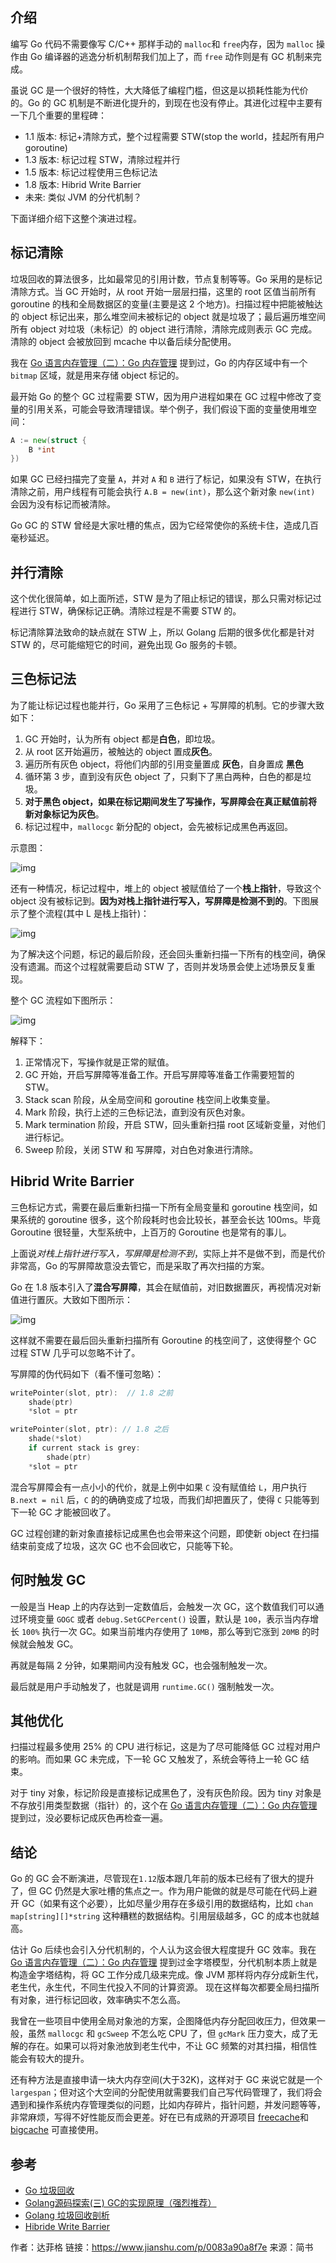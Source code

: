 ## 介绍

编写 Go 代码不需要像写 C/C++ 那样手动的 `malloc`和 `free`内存，因为 `malloc` 操作由 Go 编译器的逃逸分析机制帮我们加上了，而 `free` 动作则是有 GC 机制来完成。

虽说 GC 是一个很好的特性，大大降低了编程门槛，但这是以损耗性能为代价的。Go 的 GC 机制是不断进化提升的，到现在也没有停止。其进化过程中主要有一下几个重要的里程碑：

- 1.1 版本: 标记+清除方式，整个过程需要 STW(stop the world，挂起所有用户 goroutine)
- 1.3 版本: 标记过程 STW，清除过程并行
- 1.5 版本: 标记过程使用三色标记法
- 1.8 版本: Hibrid Write Barrier
- 未来: 类似 JVM 的分代机制？

下面详细介绍下这整个演进过程。

## 标记清除

垃圾回收的算法很多，比如最常见的引用计数，节点复制等等。Go 采用的是标记清除方式。当 GC 开始时，从 root 开始一层层扫描，这里的 root 区值当前所有 goroutine 的栈和全局数据区的变量(主要是这 2 个地方)。扫描过程中把能被触达的 object 标记出来，那么堆空间未被标记的 object 就是垃圾了；最后遍历堆空间所有 object 对垃圾（未标记）的 object 进行清除，清除完成则表示 GC 完成。清除的 object 会被放回到 mcache 中以备后续分配使用。

我在 [Go 语言内存管理（二）：Go 内存管理](https://www.jianshu.com/p/7405b4e11ee2) 提到过，Go 的内存区域中有一个 `bitmap` 区域，就是用来存储 object 标记的。

最开始 Go 的整个 GC 过程需要 STW，因为用户进程如果在 GC 过程中修改了变量的引用关系，可能会导致清理错误。举个例子，我们假设下面的变量使用堆空间：

```go
A := new(struct {
    B *int
})
```

如果 GC 已经扫描完了变量 `A`，并对 `A` 和 `B` 进行了标记，如果没有 STW，在执行清除之前，用户线程有可能会执行 `A.B = new(int)`，那么这个新对象 `new(int)` 会因为没有标记而被清除。

Go GC 的 STW 曾经是大家吐槽的焦点，因为它经常使你的系统卡住，造成几百毫秒延迟。

## 并行清除

这个优化很简单，如上面所述，STW 是为了阻止标记的错误，那么只需对标记过程进行 STW，确保标记正确。清除过程是不需要 STW 的。

标记清除算法致命的缺点就在 STW 上，所以 Golang 后期的很多优化都是针对 STW 的，尽可能缩短它的时间，避免出现 Go 服务的卡顿。

## 三色标记法

为了能让标记过程也能并行，Go 采用了三色标记 + 写屏障的机制。它的步骤大致如下：

1. GC 开始时，认为所有 object 都是**白色**，即垃圾。
2. 从 root 区开始遍历，被触达的 object 置成**灰色**。
3. 遍历所有灰色 object，将他们内部的引用变量置成 **灰色**，自身置成 **黑色**
4. 循环第 3 步，直到没有灰色 object 了，只剩下了黑白两种，白色的都是垃圾。
5. **对于黑色 object，如果在标记期间发生了写操作，写屏障会在真正赋值前将新对象标记为灰色**。
6. 标记过程中，`mallocgc` 新分配的 object，会先被标记成黑色再返回。

示意图：

![img](https:////upload-images.jianshu.io/upload_images/11662994-94548e98fe245de6.png?imageMogr2/auto-orient/strip|imageView2/2/w/741/format/webp)

还有一种情况，标记过程中，堆上的 object 被赋值给了一个**栈上指针**，导致这个 object 没有被标记到。**因为对栈上指针进行写入，写屏障是检测不到的**。下图展示了整个流程(其中 L 是栈上指针)：

![img](https:////upload-images.jianshu.io/upload_images/11662994-b2d93298df056f97.png?imageMogr2/auto-orient/strip|imageView2/2/w/758/format/webp)

为了解决这个问题，标记的最后阶段，还会回头重新扫描一下所有的栈空间，确保没有遗漏。而这个过程就需要启动 STW 了，否则并发场景会使上述场景反复重现。

整个 GC 流程如下图所示：

![img](https:////upload-images.jianshu.io/upload_images/11662994-d448ce59cb2965aa.png?imageMogr2/auto-orient/strip|imageView2/2/w/1200/format/webp)

解释下：

1. 正常情况下，写操作就是正常的赋值。
2. GC 开始，开启写屏障等准备工作。开启写屏障等准备工作需要短暂的 STW。
3. Stack scan 阶段，从全局空间和 goroutine 栈空间上收集变量。
4. Mark 阶段，执行上述的三色标记法，直到没有灰色对象。
5. Mark termination 阶段，开启 STW，回头重新扫描 root 区域新变量，对他们进行标记。
6. Sweep 阶段，关闭 STW 和 写屏障，对白色对象进行清除。

## Hibrid Write Barrier

三色标记方式，需要在最后重新扫描一下所有全局变量和 goroutine 栈空间，如果系统的 goroutine 很多，这个阶段耗时也会比较长，甚至会长达 100ms。毕竟 Goroutine 很轻量，大型系统中，上百万的 Goroutine 也是常有的事儿。

上面说*对栈上指针进行写入，写屏障是检测不到*，实际上并不是做不到，而是代价非常高，Go 的写屏障故意没去管它，而是采取了再次扫描的方案。

Go 在 1.8 版本引入了**混合写屏障**，其会在赋值前，对旧数据置灰，再视情况对新值进行置灰。大致如下图所示：

![img](https:////upload-images.jianshu.io/upload_images/11662994-8994c6b1dc536940.png?imageMogr2/auto-orient/strip|imageView2/2/w/713/format/webp)

这样就不需要在最后回头重新扫描所有 Goroutine 的栈空间了，这使得整个 GC 过程 STW 几乎可以忽略不计了。

写屏障的伪代码如下（看不懂可忽略）：

```go
writePointer(slot, ptr):  // 1.8 之前
    shade(ptr)
    *slot = ptr

writePointer(slot, ptr): // 1.8 之后
    shade(*slot)
    if current stack is grey:
        shade(ptr)
    *slot = ptr
```

混合写屏障会有一点小小的代价，就是上例中如果 `C` 没有赋值给 `L`，用户执行 `B.next = nil` 后，`C` 的的确确变成了垃圾，而我们却把置灰了，使得 `C` 只能等到下一轮 GC 才能被回收了。

GC 过程创建的新对象直接标记成黑色也会带来这个问题，即使新 object 在扫描结束前变成了垃圾，这次 GC 也不会回收它，只能等下轮。

## 何时触发 GC

一般是当 Heap 上的内存达到一定数值后，会触发一次 GC，这个数值我们可以通过环境变量 `GOGC` 或者 `debug.SetGCPercent()` 设置，默认是 `100`，表示当内存增长 `100%` 执行一次 GC。如果当前堆内存使用了 `10MB`，那么等到它涨到 `20MB` 的时候就会触发 GC。

再就是每隔 2 分钟，如果期间内没有触发 GC，也会强制触发一次。

最后就是用户手动触发了，也就是调用 `runtime.GC()` 强制触发一次。

## 其他优化

扫描过程最多使用 25% 的 CPU 进行标记，这是为了尽可能降低 GC 过程对用户的影响。而如果 GC 未完成，下一轮 GC 又触发了，系统会等待上一轮 GC 结束。

对于 tiny 对象，标记阶段是直接标记成黑色了，没有灰色阶段。因为 tiny 对象是不存放引用类型数据（指针）的，这个在 [Go 语言内存管理（二）：Go 内存管理](https://www.jianshu.com/p/7405b4e11ee2) 提到过，没必要标记成灰色再检查一遍。

## 结论

Go 的 GC 会不断演进，尽管现在`1.12`版本跟几年前的版本已经有了很大的提升了，但 GC 仍然是大家吐槽的焦点之一。作为用户能做的就是尽可能在代码上避开 GC（如果有这个必要），比如尽量少用存在多级引用的数据结构，比如 `chan map[string][]*string` 这种糟糕的数据结构。引用层级越多，GC 的成本也就越高。

估计 Go 后续也会引入分代机制的，个人认为这会很大程度提升 GC 效率。我在 [Go 语言内存管理（二）：Go 内存管理](https://www.jianshu.com/p/7405b4e11ee2) 提到过金字塔模型，分代机制本质上就是构造金字塔结构，将 GC 工作分成几级来完成。像 JVM 那样将内存分成新生代，老生代，永生代，不同生代投入不同的计算资源。
 现在这样每次都要全局扫描所有对象，进行标记回收，效率确实不怎么高。

我曾在一些项目中使用全局对象池的方案，企图降低内存分配回收压力，但效果一般，虽然 `mallocgc` 和 `gcSweep` 不怎么吃 CPU 了，但 `gcMark` 压力变大，成了无解的存在。如果可以将对象池放到老生代中，不让 GC 频繁的对其扫描，相信性能会有较大的提升。

还有种方法是直接申请一块大内存空间(大于32K)，这样对于 GC 来说它就是一个 `largespan`；但对这个大空间的分配使用就需要我们自己写代码管理了，我们将会遇到和操作系统内存管理类似的问题，比如内存碎片，指针问题，并发问题等等，非常麻烦，写得不好性能反而会更差。好在已有成熟的开源项目 [freecache](https://links.jianshu.com/go?to=https%3A%2F%2Fgithub.com%2Fcoocood%2Ffreecache)和 [bigcache](https://links.jianshu.com/go?to=https%3A%2F%2Fgithub.com%2Fallegro%2Fbigcache) 可直接使用。

## 参考

- [Go 垃圾回收](https://links.jianshu.com/go?to=https%3A%2F%2Fninokop.github.io%2F2017%2F12%2F07%2FGo-%E5%9E%83%E5%9C%BE%E5%9B%9E%E6%94%B6%2F)
- [Golang源码探索(三) GC的实现原理（强烈推荐）](https://links.jianshu.com/go?to=https%3A%2F%2Fwww.cnblogs.com%2Fzkweb%2Fp%2F7880099.html)
- [Golang 垃圾回收剖析](https://links.jianshu.com/go?to=http%3A%2F%2Flegendtkl.com%2F2017%2F04%2F28%2Fgolang-gc%2F)
- [Hibride Write Barrier](https://links.jianshu.com/go?to=https%3A%2F%2Fgithub.com%2Fgolang%2Fproposal%2Fblob%2Fmaster%2Fdesign%2F17503-eliminate-rescan.md)

作者：达菲格
链接：https://www.jianshu.com/p/0083a90a8f7e
来源：简书